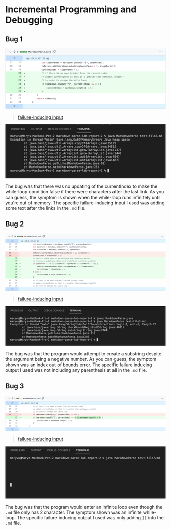 # Incremental Programming and Debugging

## Bug 1

![image](code-change-for-bug1.png)

> [failure-inducing input](https://github.com/vumary/markdown-parse-lab-report-2/blob/main/test-file2.md)

![image](bug-1-symptom.png)

The bug was that there was no updating of the currentIndex to make the while-loop condition false if there were characters after the last link. As you can guess, the symptom is shown when the while-loop runs infinitely until you're out of memory. The specific failure-inducing input I used was adding some text after the links in the `.md` file.
## Bug 2
![image](code-change-for-bug2.png)

> [failure-inducing input](https://github.com/vumary/markdown-parse-lab-report-2/blob/main/test-file3.md)

![image](bug-2-symptom.png)

The bug was that the program would attempt to create a substring despite the argument being a negative number. As you can guess, the symptom shown was an index out of bounds error. The specific failure inducing output I used was not including any parenthesis at all in the `.md` file.

## Bug 3

![image](code-change-for-bug3.png)

> [failure-inducing input](https://github.com/vumary/markdown-parse-lab-report-2/blob/main/test-file7.md)

![image](bug-3-symptom.png)

The bug was that the program would enter an infinite loop even though the `.md` file only has 2 character. The symptom shown was an infinite while-loop. The specific failure inducing output I used was only adding `)[` into the `.md` file.

